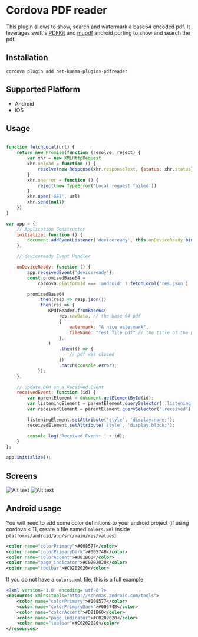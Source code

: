 # Cordova PDF reader
This plugin allows to show, search and watermark a base64 encoded pdf.
It leverages swift's [PDFKit](https://developer.apple.com/documentation/pdfkit) and [mupdf](https://mupdf.com/) android porting to show and search the pdf.
## Installation
```
cordova plugin add net-kuama-plugins-pdfreader
```

## Supported Platform
- Android
- iOS

## Usage

```javascript

function fetchLocal(url) {
    return new Promise(function (resolve, reject) {
        var xhr = new XMLHttpRequest
        xhr.onload = function () {
            resolve(new Response(xhr.responseText, {status: xhr.status}))
        }
        xhr.onerror = function () {
            reject(new TypeError('Local request failed'))
        }
        xhr.open('GET', url)
        xhr.send(null)
    })
}

var app = {
    // Application Constructor
    initialize: function () {
        document.addEventListener('deviceready', this.onDeviceReady.bind(this), false);
    },

    // deviceready Event Handler

    onDeviceReady: function () {
        app.receivedEvent('deviceready');
        const promisedBase64 =
            cordova.platformId === 'android' ? fetchLocal('res.json') : fetch('res.json');

        promisedBase64
            .then(resp => resp.json())
            .then(res => {
                KPdfReader.fromBase64(
                    res.rawData, // the base 64 pdf
                    {
                        watermark: "A nice watermark",
                        fileName: "Test file pdf" // the title of the pdf
                    },
                )
                    .then(() => {
                        // pdf was closed
                    })
                    .catch(console.error);
            });
    },

    // Update DOM on a Received Event
    receivedEvent: function (id) {
        var parentElement = document.getElementById(id);
        var listeningElement = parentElement.querySelector('.listening');
        var receivedElement = parentElement.querySelector('.received');

        listeningElement.setAttribute('style', 'display:none;');
        receivedElement.setAttribute('style', 'display:block;');

        console.log('Received Event: ' + id);
    }
};

app.initialize();

```

## Screens

![Alt text](previews/first.png?raw=true "First load")
![Alt text](previews/search.png?raw=true "Search")

## Android usage

You will need to add some color definitions to your android project (if using cordova < 11, create a file named `colors.xml` inside `platforms/android/app/src/main/res/values`)
```xml
<color name="colorPrimary">#008577</color>
<color name="colorPrimaryDark">#00574B</color>
<color name="colorAccent">#D81B60</color>
<color name="page_indicator">#C0202020</color>
<color name="toolbar">#C0202020</color>
```

If you do not have a `colors.xml` file, this is a full example
```xml
<?xml version='1.0' encoding='utf-8'?>
<resources xmlns:tools="http://schemas.android.com/tools">
    <color name="colorPrimary">#008577</color>
    <color name="colorPrimaryDark">#00574B</color>
    <color name="colorAccent">#D81B60</color>
    <color name="page_indicator">#C0202020</color>
    <color name="toolbar">#C0202020</color>
</resources>
```
